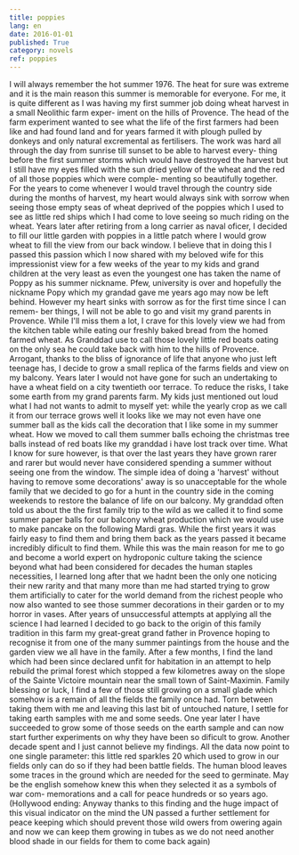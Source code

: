 ```yaml
---
title: poppies
lang: en
date: 2016-01-01
published: True
category: novels
ref: poppies
---
```


I will always remember the hot summer 1976. The heat for sure
was extreme and it is the main reason this summer is memorable
for everyone. For me, it is quite different as I was having my first
summer job doing wheat harvest in a small Neolithic farm exper-
iment on the hills of Provence. The head of the farm experiment
wanted to see what the life of the first farmers had been like and had
found land and for years farmed it with plough pulled by donkeys
and only natural excremental as fertilisers. The work was hard all
through the day from sunrise till sunset to be able to harvest every-
thing before the first summer storms which would have destroyed
the harvest but I still have my eyes filled with the sun dried yellow
of the wheat and the red of all those poppies which were comple-
menting so beautifully together. For the years to come whenever I
would travel through the country side during the months of harvest,
my heart would always sink with sorrow when seeing those empty
seas of wheat deprived of the poppies which I used to see as little
red ships which I had come to love seeing so much riding on the
wheat.
Years later after retiring from a long carrier as naval oficer, I
decided to fill our little garden with poppies in a little patch where
I would grow wheat to fill the view from our back window. I believe
that in doing this I passed this passion which I now shared with my
beloved wife for this impressionist view for a few weeks of the year
to my kids and grand children at the very least as even the youngest
one has taken the name of Poppy as his summer nickname.
Pfew, university is over and hopefully the nickname Popy which
my grandad gave me years ago may now be left behind. However
my heart sinks with sorrow as for the first time since I can remem-
ber things, I will not be able to go and visit my grand parents in
Provence. While I'll miss them a lot, I crave for this lovely view
we had from the kitchen table while eating our freshly baked bread
from the homed farmed wheat. As Granddad use to call those
lovely little red boats 
oating on the only sea he could take back
with him to the hills of Provence. Arrogant, thanks to the bliss of
ignorance of life that anyone who just left teenage has, I decide to
grow a small replica of the farms fields and view on my balcony.
Years later I would not have gone for such an undertaking to have
a wheat field on a city twentieth 
oor terrace. To reduce the risks,
I take some earth from my grand parents farm.
My kids just mentioned out loud what I had not wants to admit
to myself yet: while the yearly crop as we call it from our terrace
grows well it looks like we may not even have one summer ball as the
kids call the decoration that I like some in my summer wheat. How
we moved to call them summer balls echoing the christmas tree balls
instead of red boats like my granddad i have lost track over time.
What I know for sure however, is that over the last years they have
grown rarer and rarer but would never have considered spending a
summer without seeing one from the window. The simple idea of
doing a 'harvest' without having to remove some decorations' away
is so unacceptable for the whole family that we decided to go for
a hunt in the country side in the coming weekends to restore the
balance of life on our balcony.
My granddad often told us about the the first family trip to
the wild as we called it to find some summer paper balls for our
balcony wheat production which we would use to make pancake on
the following Mardi gras. While the first years it was fairly easy
to find them and bring them back as the years passed it became
incredibly dificult to find them. While this was the main reason
for me to go and become a world expert on hydroponic culture
taking the science beyond what had been considered for decades the
human staples necessities, I learned long after that we hadnt been
the only one noticing their new rarity and that many more than me
had started trying to grow them artificially to cater for the world
demand from the richest people who now also wanted to see those
summer decorations in their garden or to my horror in vases. After
years of unsuccessful attempts at applying all the science I had
learned I decided to go back to the origin of this family tradition
in this farm my great-great grand father in Provence hoping to
recognise it from one of the many summer paintings from the house
and the garden view we all have in the family. After a few months,
I find the land which had been since declared unfit for habitation
in an attempt to help rebuild the primal forest which stopped a few
kilometres away on the slope of the Sainte Victoire mountain near
the small town of Saint-Maximin. Family blessing or luck, I find
a few of those still growing on a small glade which somehow is a
remain of all the fields the family once had. Torn between taking
them with me and leaving this last bit of untouched nature, I settle
for taking earth samples with me and some seeds.
One year later I have succeeded to grow some of those seeds on
the earth sample and can now start further experiments on why
they have been so dificult to grow.
Another decade spent and I just cannot believe my findings. All
the data now point to one single parameter: this little red sparkles
20
which used to grow in our fields only can do so if they had been
battle fields. The human blood leaves some traces in the ground
which are needed for the seed to germinate. May be the english
somehow knew this when they selected it as a symbols of war com-
memorations and a call for peace hundreds or so years ago.
(Hollywood ending: Anyway thanks to this finding and the huge
impact of this visual indicator on the mind the UN passed a further
settlement for peace keeping which should prevent those wild 
owers
from 
owering again and now we can keep them growing in tubes
as we do not need another blood shade in our fields for them to
come back again)
